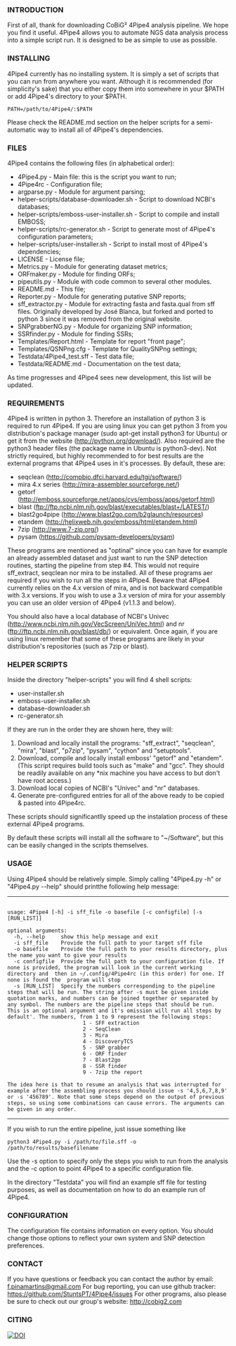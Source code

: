 ### INTRODUCTION

First of all, thank for downloading CoBiG² 4Pipe4 analysis pipeline. We hope you
find it useful. 4Pipe4 allows you to automate NGS data analysis process into a
simple script run. It is designed to be as simple to use as possible.

### INSTALLING

4Pipe4 currently has no installing system. It is simply a set of scripts that
you can run from anywhere you want. Although it is recommended
(for simplicity's sake) that you either copy them into somewhere in your $PATH
or add 4Pipe4's directory to your $PATH.

```
PATH=/path/to/4Pipe4/:$PATH
```

Please check the README.md section on the helper scripts for a semi-automatic
way to install all of 4Pipe4's dependencies.

### FILES

4Pipe4 contains the following files (in alphabetical order):

* 4Pipe4.py - Main file: this is the script you want to run;
* 4Pipe4rc - Configuration file;
* argparse.py - Module for argument parsing;
* helper-scripts/database-downloader.sh - Script to download NCBI's databases;
* helper-scripts/emboss-user-installer.sh - Script to compile and install EMBOSS;
* helper-scripts/rc-generator.sh - Script to generate most of 4Pipe4's configuration parameters;
* helper-scripts/user-installer.sh - Script to install most of 4Pipe4's dependencies;
* LICENSE - License file;
* Metrics.py - Module for generating dataset metrics;
* ORFmaker.py - Module for finding ORFs;
* pipeutils.py - Module with code common to several other modules.
* README.md - This file;
* Reporter.py - Module for generating putative SNP reports;
* sff_extractor.py - Module for extracting fasta and fasta.qual from sff files. Originally developed by José Blanca, but forked and ported to python 3 since it was removed from the original website.
* SNPgrabberNG.py - Module for organizing SNP information;
* SSRfinder.py - Module for finding SSRs;
* Templates/Report.html - Template for report "front page";
* Templates/QSNPng.cfg - Template for QualitySNPng settings;
* Testdata/4Pipe4_test.sff - Test data file;
* Testdata/README.md - Documentation on the test data;

As time progresses and 4Pipe4 sees new development, this list will be updated.

### REQUIREMENTS

4Pipe4 is written in python 3. Therefore an installation of python 3 is required
to run 4Pipe4. If you are using linux you can get python 3 from you
distribution's package manager (sudo apt-get install python3 for Ubuntu) or get
it from the website (http://python.org/download/). Also required are the python3
header files (the package name in Ubuntu is python3-dev).
Not strictly required, but highly recommended to for best results are the
external programs that 4Pipe4 uses in it's processes. By default, these are:

* seqclean (http://compbio.dfci.harvard.edu/tgi/software/)
* mira 4.x series (http://mira-assembler.sourceforge.net/) 
* getorf (http://emboss.sourceforge.net/apps/cvs/emboss/apps/getorf.html)
* blast (ftp://ftp.ncbi.nlm.nih.gov/blast/executables/blast+/LATEST/)
* blast2go4pipe (http://www.blast2go.com/b2glaunch/resources)
* etandem (http://helixweb.nih.gov/emboss/html/etandem.html)
* 7zip (http://www.7-zip.org/)
* pysam (https://github.com/pysam-developers/pysam)

These programs are mentioned as "optinal" since you can have for example an
already assembled dataset and just want to run the SNP detection routines,
starting the pipeline from step #4. This would not require sff_extract, seqclean
nor mira to be installed.
All of these programs aer required if you wish to run all the steps in 4Pipe4.
Beware that 4Pipe4 currently relies on the 4.x version of mira, and is not
backward compatible with 3.x versions. If you wish to use a 3.x version of
mira for your assembly you can use an older version of 4Pipe4 (v1.1.3 and
below).

You should also have a local database of NCBI's
Univec (http://www.ncbi.nlm.nih.gov/VecScreen/UniVec.html)
and nr (ftp://ftp.ncbi.nlm.nih.gov/blast/db/) or equivalent.
Once again, if you are using linux remember that some of these programs are
likely in your distribution's repositories (such as 7zip or blast).

### HELPER SCRIPTS

Inside the directory "helper-scripts" you will find 4 shell scripts:

* user-installer.sh
* emboss-user-installer.sh
* database-downloader.sh
* rc-generator.sh

If they are run in the order they are shown here, they will:

1. Download and locally install the programs: "sff_extract", "seqclean", "mira",
"blast", "p7zip", "pysam", "cython" and "setuptools".
2. Download, compile and locally install emboss' "getorf" and "etandem". (This
script requires build tools such as "make" and "gcc". They should be readily
available on any *nix machine you have access to but don't have root access.)
3. Download local copies of NCBI's "Univec" and "nr" databases.
4. Generate pre-configured entries for all of the above ready to be copied &
pasted into 4Pipe4rc.

These scripts should significantlly speed up the instalation process of these
external 4Pipe4 programs.

By default these scripts will install all the software to "~/Software", but this
can be easily changed in the scripts themselves.

### USAGE

Using 4Pipe4 should be relatively simple. Simply calling "4Pipe4.py -h" or
"4Pipe4.py --help" should printthe following help message:

--------------------------------------------

```

usage: 4Pipe4 [-h] -i sff_file -o basefile [-c configfile] [-s [RUN_LIST]]

optional arguments:
  -h, --help     show this help message and exit
  -i sff_file    Provide the full path to your target sff file
  -o basefile    Provide the full path to your results directory, plus the name you want to give your results
  -c configfile  Provide the full path to your configuration file. If none is provided, the program will look in the current working directory and  then in ~/.config/4Pipe4rc (in this order) for one. If none is found the  program will stop
  -s [RUN_LIST]  Specify the numbers corresponding to the pipeline steps that will be run. The string after -s must be given inside quotation marks, and numbers can be joined together or separated by any symbol. The numbers are the pipeline steps that should be run. This is an optional argument and it's omission will run all steps by default'. The numbers, from 1 to 9 represent the following steps:
                        1 - SFF extraction
                        2 - SeqClean
                        3 - Mira
                        4 - DiscoveryTCS
                        5 - SNP grabber
                        6 - ORF finder
                        7 - Blast2go
                        8 - SSR finder
                        9 - 7zip the report

The idea here is that to resume an analysis that was interrupted for example after the assembling process you should issue -s '4,5,6,7,8,9' or -s '456789'. Note that some steps depend on the output of previous steps, so using some combinations can cause errors. The arguments can be given in any order.
```

--------------------------------------------

If you wish to run the entire pipeline, just issue something like

```
python3 4Pipe4.py -i /path/to/file.sff -o /path/to/results/basefilename
```

Use the -s option to specify only the steps you wish to run from the analysis
and the -c option to point 4Pipe4 to a specific configuration file.

In the directory "Testdata" you will find an example sff file for testing
purposes, as well as documentation on how to do an example run of 4Pipe4.

### CONFIGURATION

The configuration file contains information on every option. You should change
those options to reflect your own system and SNP detection preferences.

### CONTACT

If you have questions or feedback you can contact the author by email:
f.pinamartins@gmail.com
For bug reporting, you can use github tracker:
https://github.com/StuntsPT/4Pipe4/issues
For other programs, also please be sure to check out our group's website:
http://cobig2.com

### CITING

[![DOI](https://zenodo.org/badge/7462/StuntsPT/4Pipe4.svg)](http://dx.doi.org/10.5281/zenodo.13948)
